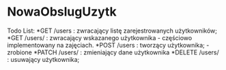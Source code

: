 # NowaObslugUzytk

Todo List:
*GET /users : zwracający listę zarejestrowanych użytkowników;
*GET /users/<id> : zwracający wskazanego użytkownika - częściowo implementowany na zajęciach.
*POST /users : tworzący użytkownika; - zrobione
*PATCH /users/<id> : zmieniający dane użytkownika
*DELETE /users/<id> : usuwający użytkownika;